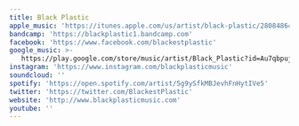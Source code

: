 ```yaml
---
title: Black Plastic
apple_music: 'https://itunes.apple.com/us/artist/black-plastic/280848645'
bandcamp: 'https://blackplastic1.bandcamp.com'
facebook: 'https://www.facebook.com/blackestplastic'
google_music: >-
   https://play.google.com/store/music/artist/Black_Plastic?id=Au7qbpujizxzhmw43tskxjuyqt4
instagram: 'https://www.instagram.com/blackplasticmusic'
soundcloud: ''
spotify: 'https://open.spotify.com/artist/5g9ySfkMBJevhFnHytIVe5'
twitter: 'https://twitter.com/BlackestPlastic'
website: 'http://www.blackplasticmusic.com'
youtube: ''
---
```

